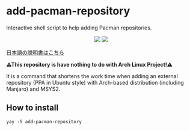 # add-pacman-repository
Interactive shell script to help adding Pacman repositories.
<p align="center">
<a href="./LICENSE"><img src="https://img.shields.io/badge/license-BSD--3--clause-blue.svg"></a>
<a href="https://aur.archlinux.org/packages/add-pacman-repository/"><img src="https://img.shields.io/aur/version/add-pacman-repository.svg"></a>
</p>

[日本語の説明書はこちら](https://github.com/Jin-Asanami/add-pacman-repository/blob/main/README_ja.md)

<strong>⚠This repository is have nothing to do with Arch Linux Project!⚠</strong>

It is a command that shortens the work time when adding an external repository (PPA in Ubuntu style) with Arch-based distribution (including Manjaro) and MSYS2.

## How to install
```
yay -S add-pacman-repository
```
